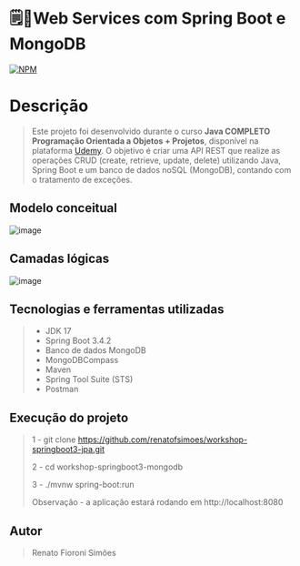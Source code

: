 # 🗒️🍃Web Services com Spring Boot e MongoDB
[![NPM](https://img.shields.io/npm/l/react)](https://github.com/renatofsimoes/workshop-springboot3-mongodb/blob/main/LICENSE)
# Descrição
>Este projeto foi desenvolvido durante o curso **Java COMPLETO Programação Orientada a Objetos + Projetos**, disponível na plataforma [Udemy](https://www.udemy.com/). O objetivo é criar uma API REST que realize as operações CRUD 
(create, retrieve, update, delete) utilizando Java, Spring Boot e um banco de dados noSQL (MongoDB), contando com o tratamento de exceções.
## Modelo conceitual
![image](https://github.com/user-attachments/assets/fa0c73ef-b98a-4be8-a04b-f120b14e6e69)
## Camadas lógicas
![image](https://github.com/user-attachments/assets/1fa69d1a-56c6-46c4-99b0-0c385f23a833)
## Tecnologias e ferramentas utilizadas
> - JDK 17
> - Spring Boot 3.4.2
> - Banco de dados MongoDB
> - MongoDBCompass
> - Maven
> - Spring Tool Suite (STS)
> - Postman
## Execução do projeto
> 1 - git clone https://github.com/renatofsimoes/workshop-springboot3-jpa.git
> 
> 2 - cd workshop-springboot3-mongodb
> 
> 3 - ./mvnw spring-boot:run
> 
> Observação - a aplicação estará rodando em http://localhost:8080
## Autor
> Renato Fioroni Simões
